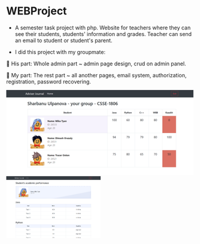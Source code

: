 # WEBProject
- A semester task project with php. Website for teachers where they can see their students, students' information and grades. Teacher can send an email to student or student's parent.

- I did this project with my groupmate: 

🍃 His part: Whole admin part ~ admin page design, crud on admin panel.
      
🍰 My part: The rest part ~ all another pages, email system, authorization, registration, password recovering.

<img src="img/img1.png" width="500" />
<img src="img/img2.png" width="50%" />
